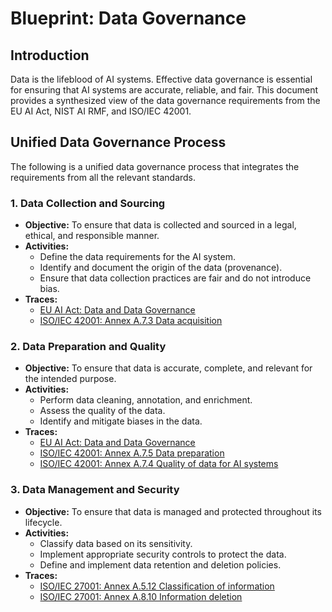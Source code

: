 # Blueprint: Data Governance

## Introduction

Data is the lifeblood of AI systems. Effective data governance is essential for ensuring that AI systems are accurate, reliable, and fair. This document provides a synthesized view of the data governance requirements from the EU AI Act, NIST AI RMF, and ISO/IEC 42001.

## Unified Data Governance Process

The following is a unified data governance process that integrates the requirements from all the relevant standards.

### 1. Data Collection and Sourcing

*   **Objective:** To ensure that data is collected and sourced in a legal, ethical, and responsible manner.
*   **Activities:**
    *   Define the data requirements for the AI system.
    *   Identify and document the origin of the data (provenance).
    *   Ensure that data collection practices are fair and do not introduce bias.
*   **Traces:**
    *   [EU AI Act: Data and Data Governance](../../eu_ai_act/high_risk_ai_systems/requirements/data_and_data_governance/)
    *   [ISO/IEC 42001: Annex A.7.3 Data acquisition](../../iso_42001/operation/)

### 2. Data Preparation and Quality

*   **Objective:** To ensure that data is accurate, complete, and relevant for the intended purpose.
*   **Activities:**
    *   Perform data cleaning, annotation, and enrichment.
    *   Assess the quality of the data.
    *   Identify and mitigate biases in the data.
*   **Traces:**
    *   [EU AI Act: Data and Data Governance](../../eu_ai_act/high_risk_ai_systems/requirements/data_and_data_governance/)
    *   [ISO/IEC 42001: Annex A.7.5 Data preparation](../../iso_42001/operation/)
    *   [ISO/IEC 42001: Annex A.7.4 Quality of data for AI systems](../../iso_42001/operation/)

### 3. Data Management and Security

*   **Objective:** To ensure that data is managed and protected throughout its lifecycle.
*   **Activities:**
    *   Classify data based on its sensitivity.
    *   Implement appropriate security controls to protect the data.
    *   Define and implement data retention and deletion policies.
*   **Traces:**
    *   [ISO/IEC 27001: Annex A.5.12 Classification of information](../../iso_27001/operation/)
    *   [ISO/IEC 27001: Annex A.8.10 Information deletion](../../iso_27001/operation/)

